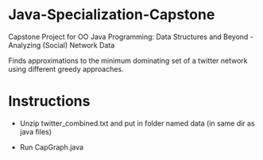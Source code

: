 # Java-Specialization-Capstone
Capstone Project for OO Java Programming: Data Structures and Beyond - Analyzing (Social) Network Data

Finds approximations to the minimum dominating set of a twitter network using different greedy approaches.


# Instructions

- Unzip twitter_combined.txt and put in folder named data (in same dir as java files)

- Run CapGraph.java
